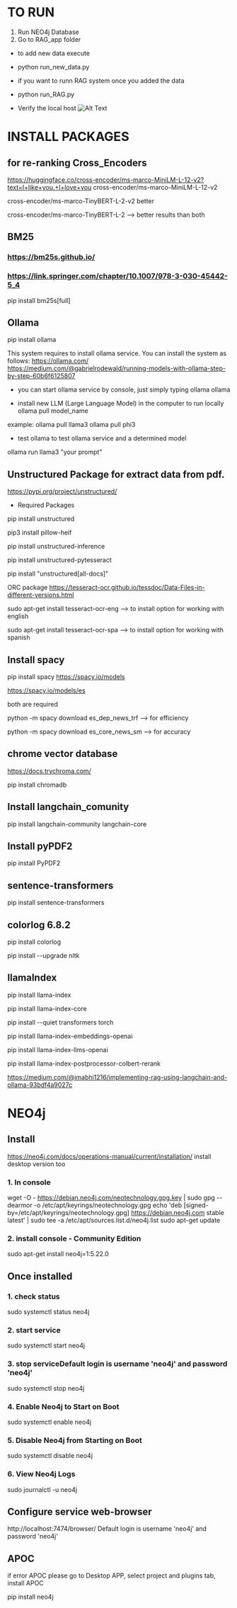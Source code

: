 # TO RUN
1. Run NEO4j Database
2.  Go to RAG_app folder
- to add new data execute
- python run_new_data.py
- if you want to runn RAG system once you added the data
- python run_RAG.py

- Verify the local host
![Alt Text](https://github.com/MiguelBenalcazar/GraphRag/blob/main/Screenshot%20from%202024-10-06%2021-34-33.png)


# INSTALL PACKAGES

## for re-ranking Cross_Encoders
https://huggingface.co/cross-encoder/ms-marco-MiniLM-L-12-v2?text=I+like+you.+I+love+you
cross-encoder/ms-marco-MiniLM-L-12-v2

cross-encoder/ms-marco-TinyBERT-L-2-v2  better

cross-encoder/ms-marco-TinyBERT-L-2 --> better results than both 


## BM25

### https://bm25s.github.io/
### https://link.springer.com/chapter/10.1007/978-3-030-45442-5_4
pip install bm25s[full]



## Ollama 
pip install ollama

This system requires to install ollama service. You can install the system as follows:
https://ollama.com/
https://medium.com/@gabrielrodewald/running-models-with-ollama-step-by-step-60b6f6125807

- you can start ollama service by console, just simply typing ollama
ollama

- install new LLM (Large Language Model) in the computer to run locally
ollama pull model_name

example:
ollama pull llama3
ollama pull phi3

- test ollama 
to test ollama service and a determined model 

ollama run llama3 "your prompt"

## Unstructured Package for extract data from pdf. 
https://pypi.org/project/unstructured/

- Required Packages

pip install unstructured

pip3 install pillow-heif

pip install unstructured-inference

pip install unstructured-pytesseract

pip install "unstructured[all-docs]"


ORC package
https://tesseract-ocr.github.io/tessdoc/Data-Files-in-different-versions.html

sudo apt-get install tesseract-ocr-eng --> to install option for working with english
 
sudo apt-get install tesseract-ocr-spa --> to install option for working with spanish


## Install spacy
pip install spacy
https://spacy.io/models

https://spacy.io/models/es

both are required 

python -m spacy download es_dep_news_trf  --> for efficiency

python -m spacy download es_core_news_sm  --> for accuracy



## chrome vector database

https://docs.trychroma.com/

pip install chromadb 




## Install langchain_comunity

pip install langchain-community langchain-core

## Install pyPDF2

pip install PyPDF2


## sentence-transformers 
pip install sentence-transformers


## colorlog 6.8.2
pip install colorlog


pip install --upgrade nltk


## llamaIndex

pip install llama-index

pip install llama-index-core

pip install --quiet transformers torch

pip install llama-index-embeddings-openai

pip install llama-index-llms-openai

pip install llama-index-postprocessor-colbert-rerank



https://medium.com/@imabhi1216/implementing-rag-using-langchain-and-ollama-93bdf4a9027c


# NEO4j

## Install
https://neo4j.com/docs/operations-manual/current/installation/
install desktop version too


### 1. In console
wget -O - https://debian.neo4j.com/neotechnology.gpg.key | sudo gpg --dearmor -o /etc/apt/keyrings/neotechnology.gpg
echo 'deb [signed-by=/etc/apt/keyrings/neotechnology.gpg] https://debian.neo4j.com stable latest' | sudo tee -a /etc/apt/sources.list.d/neo4j.list
sudo apt-get update

### 2. install console - Community Edition
sudo apt-get install neo4j=1:5.22.0

## Once installed
### 1. check status

sudo systemctl status neo4j

### 2. start service
sudo systemctl start neo4j

### 3. stop serviceDefault login is username 'neo4j' and password 'neo4j'
sudo systemctl stop neo4j

### 4. Enable Neo4j to Start on Boot
sudo systemctl enable neo4j

### 5. Disable Neo4j from Starting on Boot
sudo systemctl disable neo4j


### 6. View Neo4j Logs
sudo journalctl -u neo4j


## Configure service web-browser
http://localhost:7474/browser/
Default login is username 'neo4j' and password 'neo4j'





## APOC
if error APOC please go to Desktop APP, select project and plugins tab, install APOC



pip install neo4j
